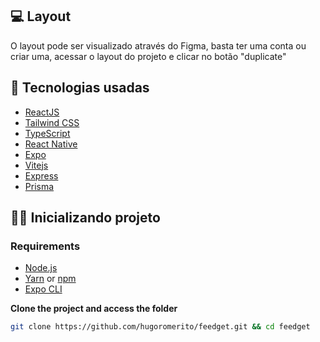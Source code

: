 ## 💻 Layout


O layout pode ser visualizado através do Figma, basta ter uma conta ou criar uma, acessar o layout do projeto e clicar no botão "duplicate"

## 🚀 Tecnologias usadas

- [ReactJS](https://reactjs.org/)
- [Tailwind CSS](https://tailwindcss.com/)
- [TypeScript](https://www.typescriptlang.org/)
- [React Native](https://reactnative.dev/)
- [Expo](https://expo.io/)
- [Vitejs](https://vitejs.dev/)
- [Express](https://expressjs.com/)
- [Prisma](https://www.prisma.io/)

## 👨‍🚀 Inicializando projeto

### Requirements

- [Node.js](https://nodejs.org/en/)
- [Yarn](https://classic.yarnpkg.com/) or [npm](https://www.npmjs.com/package/npm)
- [Expo CLI](https://docs.expo.dev/workflow/expo-cli)

**Clone the project and access the folder**

```bash
git clone https://github.com/hugoromerito/feedget.git && cd feedget
```

